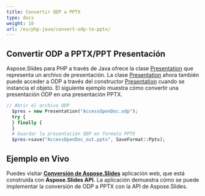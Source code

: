 ```yaml
---
title: Convertir ODP a PPTX
type: docs
weight: 10
url: /es/php-java/convert-odp-to-pptx/
---
```


## **Convertir ODP a PPTX/PPT Presentación**
Aspose.Slides para PHP a través de Java ofrece la clase [Presentation](https://reference.aspose.com/slides/php-java/aspose.slides/Presentation) que representa un archivo de presentación. La clase [Presentation](https://reference.aspose.com/slides/php-java/aspose.slides/Presentation) ahora también puede acceder a ODP a través del constructor [Presentation](https://reference.aspose.com/slides/php-java/aspose.slides/Presentation#Presentation-java.lang.String-) cuando se instancia el objeto. El siguiente ejemplo muestra cómo convertir una presentación ODP en una presentación PPTX.

```php
// Abrir el archivo ODP
  $pres = new Presentation("AccessOpenDoc.odp");
  try {
  } finally {
  }
  # Guardar la presentación ODP en formato PPTX
  $pres->save("AccessOpenDoc_out.pptx", SaveFormat::Pptx);
```

## **Ejemplo en Vivo**
Puedes visitar [**Conversión de Aspose.Slides**](https://products.aspose.app/slides/conversion/) aplicación web, que está construida con **Aspose.Slides API.** La aplicación demuestra cómo se puede implementar la conversión de ODP a PPTX con la API de Aspose.Slides.